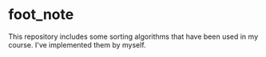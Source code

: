 # foot_note
This repository includes some sorting algorithms that have been used in my course. I've implemented them by myself.
